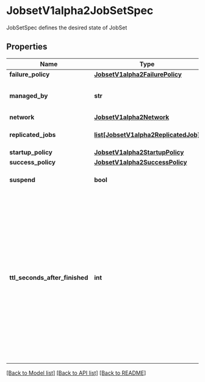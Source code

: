 # JobsetV1alpha2JobSetSpec

JobSetSpec defines the desired state of JobSet
## Properties
Name | Type | Description | Notes
------------ | ------------- | ------------- | -------------
**failure_policy** | [**JobsetV1alpha2FailurePolicy**](JobsetV1alpha2FailurePolicy.md) |  | [optional] 
**managed_by** | **str** | ManagedBy is used to indicate the controller or entity that manages a JobSet | [optional] 
**network** | [**JobsetV1alpha2Network**](JobsetV1alpha2Network.md) |  | [optional] 
**replicated_jobs** | [**list[JobsetV1alpha2ReplicatedJob]**](JobsetV1alpha2ReplicatedJob.md) | ReplicatedJobs is the group of jobs that will form the set. | [optional] 
**startup_policy** | [**JobsetV1alpha2StartupPolicy**](JobsetV1alpha2StartupPolicy.md) |  | [optional] 
**success_policy** | [**JobsetV1alpha2SuccessPolicy**](JobsetV1alpha2SuccessPolicy.md) |  | [optional] 
**suspend** | **bool** | Suspend suspends all running child Jobs when set to true. | [optional] 
**ttl_seconds_after_finished** | **int** | TTLSecondsAfterFinished limits the lifetime of a JobSet that has finished execution (either Complete or Failed). If this field is set, TTLSecondsAfterFinished after the JobSet finishes, it is eligible to be automatically deleted. When the JobSet is being deleted, its lifecycle guarantees (e.g. finalizers) will be honored. If this field is unset, the JobSet won&#39;t be automatically deleted. If this field is set to zero, the JobSet becomes eligible to be deleted immediately after it finishes. | [optional] 

[[Back to Model list]](../README.md#documentation-for-models) [[Back to API list]](../README.md#documentation-for-api-endpoints) [[Back to README]](../README.md)


